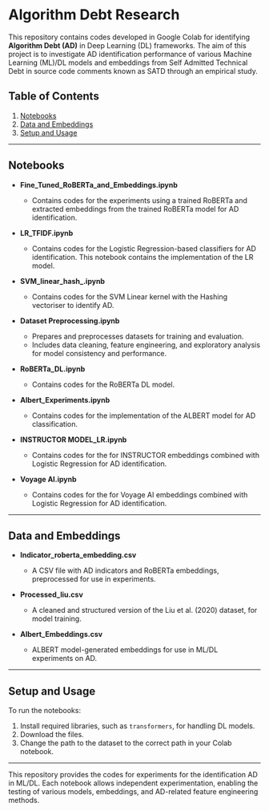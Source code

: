 # Algorithm Debt Research

This repository contains codes developed in Google Colab for identifying **Algorithm Debt (AD)** in Deep Learning (DL) frameworks. The aim of this project is to investigate AD identification performance of various Machine Learning (ML)/DL models and embeddings from Self Admitted Technical Debt in source code comments known as SATD through an empirical study.

## Table of Contents
1. [Notebooks](#notebooks)
2. [Data and Embeddings](#data-and-embeddings)
3. [Setup and Usage](#setup-and-usage)

---

## Notebooks

- **Fine_Tuned_RoBERTa_and_Embeddings.ipynb**
   - Contains codes for the experiments using a trained RoBERTa and extracted embeddings from the trained RoBERTa model for AD identification.

- **LR_TFIDF.ipynb**
  - Contains codes for the Logistic Regression-based classifiers for AD identification. This notebook contains the implementation of the LR model.
  
- **SVM_linear_hash_.ipynb**
  - Contains codes for the SVM Linear kernel with the Hashing vectoriser to identify AD.
  
- **Dataset Preprocessing.ipynb**
  - Prepares and preprocesses datasets for training and evaluation.
  - Includes data cleaning, feature engineering, and exploratory analysis for model consistency and performance.

- **RoBERTa_DL.ipynb**
  - Contains codes for the RoBERTa DL model.
  

- **Albert_Experiments.ipynb**
  - Contains codes for the implementation of the ALBERT model for AD classification.

- **INSTRUCTOR MODEL_LR.ipynb**
  - Contains codes for the for INSTRUCTOR embeddings combined with Logistic Regression for AD identification.

- **Voyage AI.ipynb**
  - Contains codes for the for Voyage AI embeddings combined with Logistic Regression for AD identification.
---

## Data and Embeddings

- **Indicator_roberta_embedding.csv**
  - A CSV file with AD indicators and RoBERTa embeddings, preprocessed for use in experiments.

- **Processed_liu.csv**
  - A cleaned and structured version of the Liu et al. (2020) dataset, for model training.

- **Albert_Embeddings.csv**
  - ALBERT model-generated embeddings for use in ML/DL experiments on AD.

---

## Setup and Usage

To run the notebooks:

1. Install required libraries, such as `transformers`, for handling DL models.
2. Download the files.
3. Change the path to the dataset to the correct path in your Colab notebook.

---

This repository provides the codes for experiments for the identification AD in ML/DL. Each notebook allows independent experimentation, enabling the testing of various models, embeddings, and AD-related feature engineering methods. 



